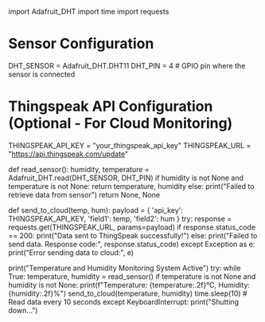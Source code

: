 
import Adafruit_DHT
import time
import requests

# Sensor Configuration
DHT_SENSOR = Adafruit_DHT.DHT11
DHT_PIN = 4  # GPIO pin where the sensor is connected

# Thingspeak API Configuration (Optional - For Cloud Monitoring)
THINGSPEAK_API_KEY = "your_thingspeak_api_key"
THINGSPEAK_URL = "https://api.thingspeak.com/update"

def read_sensor():
    humidity, temperature = Adafruit_DHT.read(DHT_SENSOR, DHT_PIN)
    if humidity is not None and temperature is not None:
        return temperature, humidity
    else:
        print("Failed to retrieve data from sensor")
        return None, None

def send_to_cloud(temp, hum):
    payload = {
        'api_key': THINGSPEAK_API_KEY,
        'field1': temp,
        'field2': hum
    }
    try:
        response = requests.get(THINGSPEAK_URL, params=payload)
        if response.status_code == 200:
            print("Data sent to ThingSpeak successfully!")
        else:
            print("Failed to send data. Response code:", response.status_code)
    except Exception as e:
        print("Error sending data to cloud:", e)

print("Temperature and Humidity Monitoring System Active")
try:
    while True:
        temperature, humidity = read_sensor()
        if temperature is not None and humidity is not None:
            print(f"Temperature: {temperature:.2f}°C, Humidity: {humidity:.2f}%")
            send_to_cloud(temperature, humidity)
        time.sleep(10)  # Read data every 10 seconds
except KeyboardInterrupt:
    print("Shutting down...")
